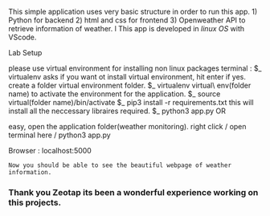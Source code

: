 
This simple application uses very basic structure in order to run this app.
	1) Python for backend
	2) html and css for frontend
	3) Openweather API to retrieve information of weather.
l
This app is developed in *linux OS* with VScode.

Lab Setup 

please use virtual environment for installing non linux packages
terminal :
	$_ virtualenv
	asks if you want ot install virtual environment, hit enter if yes.
	create a folder virtual environment folder.
	$_ virtualenv virtual\ env(folder name)
	to activate the environment for the application.
	$_ source virtual(folder name)/bin/activate
	$_ pip3 install -r requirements.txt
	this will install all the neccessary libraires required.
	$_ python3 app.py
OR 

easy,
 open the application folder(weather monitoring).
 right click / open terminal here / python3 app.py


Browser :
	localhost:5000
	
	Now you should be able to see the beautiful webpage of weather information.



### Thank you Zeotap its been a wonderful experience working on this projects. ###
